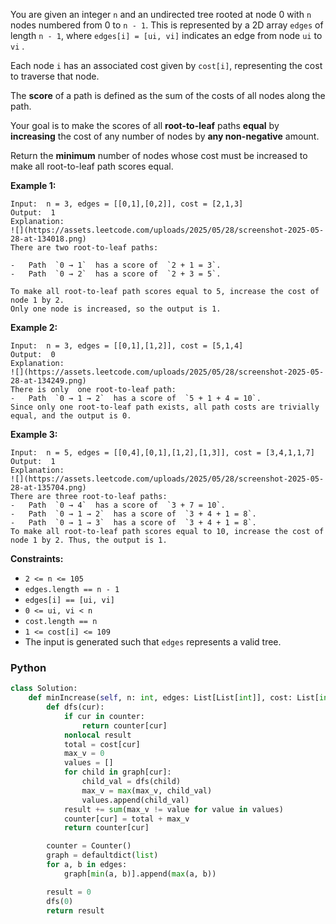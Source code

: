 You are given an integer  `n`  and an undirected tree rooted at node 0 with  `n`  nodes numbered from 0 to  `n - 1`.
This is represented by a 2D array  `edges`  of length  `n - 1`, where  `edges[i] = [ui, vi]`  indicates an edge from
node  `ui`  to  `vi`  .

Each node  `i`  has an associated cost given by  `cost[i]`, representing the cost to traverse that node.

The  **score**  of a path is defined as the sum of the costs of all nodes along the path.

Your goal is to make the scores of all  **root-to-leaf**  paths  **equal**  by  **increasing**  the cost of any number
of nodes by  **any non-negative**  amount.

Return the  **minimum**  number of nodes whose cost must be increased to make all root-to-leaf path scores equal.

**Example 1:**

```
Input:  n = 3, edges = [[0,1],[0,2]], cost = [2,1,3]
Output:  1
Explanation:
![](https://assets.leetcode.com/uploads/2025/05/28/screenshot-2025-05-28-at-134018.png)
There are two root-to-leaf paths:

-   Path  `0 → 1`  has a score of  `2 + 1 = 3`.
-   Path  `0 → 2`  has a score of  `2 + 3 = 5`.

To make all root-to-leaf path scores equal to 5, increase the cost of node 1 by 2.  
Only one node is increased, so the output is 1.
```

**Example 2:**

```
Input:  n = 3, edges = [[0,1],[1,2]], cost = [5,1,4]
Output:  0
Explanation:
![](https://assets.leetcode.com/uploads/2025/05/28/screenshot-2025-05-28-at-134249.png)
There is only  one root-to-leaf path:
-   Path  `0 → 1 → 2`  has a score of  `5 + 1 + 4 = 10`.
Since only one root-to-leaf path exists, all path costs are trivially equal, and the output is 0.
```

**Example 3:**

```
Input:  n = 5, edges = [[0,4],[0,1],[1,2],[1,3]], cost = [3,4,1,1,7]
Output:  1
Explanation:
![](https://assets.leetcode.com/uploads/2025/05/28/screenshot-2025-05-28-at-135704.png)
There are three root-to-leaf paths:
-   Path  `0 → 4`  has a score of  `3 + 7 = 10`.
-   Path  `0 → 1 → 2`  has a score of  `3 + 4 + 1 = 8`.
-   Path  `0 → 1 → 3`  has a score of  `3 + 4 + 1 = 8`.
To make all root-to-leaf path scores equal to 10, increase the cost of node 1 by 2. Thus, the output is 1.
```

**Constraints:**

- `2 <= n <= 105`
- `edges.length == n - 1`
- `edges[i] == [ui, vi]`
- `0 <= ui, vi < n`
- `cost.length == n`
- `1 <= cost[i] <= 109`
- The input is generated such that  `edges`  represents a valid tree.

### Python

```py
class Solution:
    def minIncrease(self, n: int, edges: List[List[int]], cost: List[int]) -> int:
        def dfs(cur):
            if cur in counter:
                return counter[cur]
            nonlocal result
            total = cost[cur]
            max_v = 0
            values = []
            for child in graph[cur]:
                child_val = dfs(child)
                max_v = max(max_v, child_val)
                values.append(child_val)
            result += sum(max_v != value for value in values)
            counter[cur] = total + max_v
            return counter[cur]

        counter = Counter()
        graph = defaultdict(list)
        for a, b in edges:
            graph[min(a, b)].append(max(a, b))

        result = 0
        dfs(0)
        return result
```
